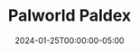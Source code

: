 ---
layout: ext_single
title: Palworld Paldex
slug: palworld-paldex
desc: Search for Pals in Palworld Paldex and display their stats
category: games
date: '2024-01-25T00:00:00-05:00'
permalink: extensions/games/:slug
download_url: https://christinak.itch.io/palworld-paldex
developer_name: Christina K.
developer_url: https://christinak.itch.io
icon_local: palworld-paldex-icon.png
trailer: https://www.youtube.com/watch?v=RzzlE1tZMWk
screenshots_local: palworld-paldex-deck.png, palworld-paldex-chat.png
version: 1.0
sammi_version: 2023.3.1 and up
platform: Any
overview: |
    **Palworld Paldex** is an extension for **SAMMI** that allows you to search for Pals in Palworld Paldex and display their stats.

    **Features**  
    - Search for Pals by Name, Paldex Number, Type, Suitability, or Drop.
    - Get detailed stats for each Pal including name, description, types, and more.
    - Easy integration with your SAMMI.
    - Premade deck with all available commands and example Twitch chat triggers included!

    **Important Notes**  

    Paldeck Palworld utilizes some parts of code from an API under the MIT license, available at [https://github.com/mlg404/palworld-paldex-api](https://github.com/mlg404/palworld-paldex-api), deployed on our server. 
    Access to this server is exclusively reserved for use with the SAMMI extension. Unauthorized use of this server for external queries is strictly prohibited.

setup: |
    #### Quick Start 

    1. Install the .sef extension you just downloaded from this page to your SAMMI. Ensure you're on the latest versions of SAMMI.
    2. Open Bridge. It must be running for the extension to work.
    3. Review the premade deck "Palworld Paldex" for all available extension commands. 

    #### Get Pal By Name
    Allows you to search for a Pal by name and get its stats.  
    Use Palworld Paldex Get Pal extension command with the following parameters:

    | Parameter | Description | Example |
    |-----------|-------------|---------|
    | Get Pal By | The way you want to search for a Pal | Select "Name" from the dropdown |
    | Max Amount of Results | Not applicable if searching by Name or Paldex Number | N/A |
    | Input | What Pal you're searching for (case insensitive) | Relaxaurus |
    | Save Variable As | Variable name to save the result into, empty string if no results | result |
    {:class='table table-secondary table-hover'}  

    #### Get Pal By Paldex Number
    Allows you to search for a Pal by its Paldex Number and get its stats.  
    Use Palworld Paldex Get Pal extension command with the following parameters:

    | Parameter | Description | Example |
    |-----------|-------------|---------|
    | Get Pal By | The way you want to search for a Pal | Select "Paldex Number" from the dropdown |
    | Max Amount of Results | Not applicable if searching by Name or Paldex Number | N/A |
    | Input | Paldex Number you're searching for. Will NOT accept numbers without leading zeroes, e.g. 12 instead of 012. | 050 |
    | Save Variable As | Variable name to save the result into, empty string if no results | result |
    {:class='table table-secondary table-hover'}  

    #### Get Pal By Type
    Allows you to search for a Pal by its Type and get its stats.  
    Use Palworld Paldex Get Pal extension command with the following parameters:


    | Parameter | Description | Example |
    |-----------|-------------|---------|
    | Get Pal By | The way you want to search for a Pal | Select "Type" from the dropdown |
    | Max Amount of Results | Maximum amount of pals returned with this type (default is 10) | 5 |
    | Input | Type you're searching for (case insensitive) | water |
    | Save Variable As | Variable name to save the result into, empty string if no results | result |
    {:class='table table-secondary table-hover'}  

    #### Get Pal By Suitability
    Allows you to search for a Pal by its Suitability and get its stats.  
    Use Palworld Paldex Get Pal extension command with the following parameters:

    | Parameter | Description | Example |
    |-----------|-------------|---------|
    | Get Pal By | The way you want to search for a Pal | Select "Suitability" from the dropdown |
    | Max Amount of Results | Maximum amount of pals returned with this suitability (default is 10) | 5 |
    | Input | Suitability you're searching for (case insensitive) | watering |
    | Save Variable As | Variable name to save the result into, empty string if no results | result |
    {:class='table table-secondary table-hover'}  

    #### Get Pal By Drop
    Allows you to search for a Pal by its Drop When Captured/Killed and get its stats.  
    Use Palworld Paldex Get Pal extension command with the following parameters:

    | Parameter | Description | Example |
    |-----------|-------------|---------|
    | Get Pal By | The way you want to search for a Pal | Select "Drop" from the dropdown |
    | Max Amount of Results | Maximum amount of pals returned with this drop (default is 10) | 5 |
    | Input | Drop you're searching for (case insensitive) | leather |
    | Save Variable As | Variable name to save the result into, empty string if no results | result |
    {:class='table table-secondary table-hover'}   

    #### General Information
    Each search will return an object (if searching by Name or Paldex Number) or array of objects with detailed Pal information: 

    ```
    name: Pal's name
    key: Paldex Number
    description: Pal description
    aura: - description: Abilities of the aura.
          - name: Name of the aura.
    types: Array of all Pal types
    drops: Array of droppable items.
    image: URL of the Pal's wiki image
    suitabilities: Array of suitable activities.
    suitability: Object of all suitabilities and their levels
    ```

    Example for Relaxaurus entry:

    ```json
    {
        "name": "relaxaurus",
        "key": "085",
        "description": "Contrary to its blasé appearance, it's quite ferocious.\nIt perceives everything in its sight as prey and will stop at nothing to devour it.",
        "aura": {
            "description": "Can be ridden.\nCan rapidly fire a missile launcher while mounted.",
            "name": "Hungry Missile"
        },
        "types": [
            "dragon",
            "water"
        ],
        "drops": [
            "high quality pal oil",
            "ruby"
        ],
        "image": "https:\/\/static.wikia.nocookie.net\/palworld\/images\/0\/01\/Relaxaurus_menu.png\/",
        "suitabilities": [
            "watering",
            "transporting"
        ],
        "suitability": [
            {
                "type": "watering",
                "level": 2
            },
            {
                "type": "transporting",
                "level": 1
            }
        ]
    }
    ```
privacy_collect: false
---